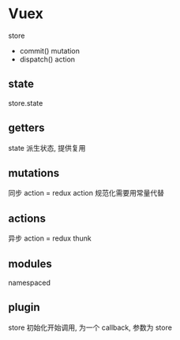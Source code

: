 # Vuex

store

- commit() mutation
- dispatch() action

## state

store.state

## getters

state 派生状态, 提供复用

## mutations

同步 action = redux action
规范化需要用常量代替

## actions

异步 action = redux thunk

## modules

namespaced

## plugin

store 初始化开始调用, 为一个 callback, 参数为 store